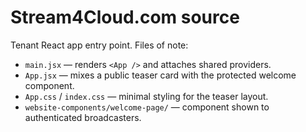 # Stream4Cloud.com source

Tenant React app entry point. Files of note:

- `main.jsx` — renders `<App />` and attaches shared providers.
- `App.jsx` — mixes a public teaser card with the protected welcome component.
- `App.css` / `index.css` — minimal styling for the teaser layout.
- `website-components/welcome-page/` — component shown to authenticated broadcasters.
